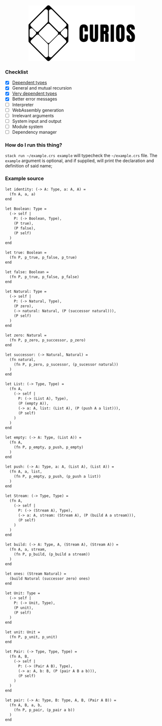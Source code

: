 <p align="center">
  <img width="350" height="183" src="https://github.com/valmirjunior0088/curios/raw/master/logo.png">
</p>

### Checklist

- [x] [Dependent types](https://www.microsoft.com/en-us/research/wp-content/uploads/1997/01/henk.pdf)
- [x] General and mutual recursion
- [x] [Very dependent types](http://www.nuprl.org/documents/Hickey/FormalObjectsinTypeTheory.pdf)
- [x] Better error messages
- [ ] Interpreter
- [ ] WebAssembly generation
- [ ] Irrelevant arguments
- [ ] System input and output
- [ ] Module system
- [ ] Dependency manager

### How do I run this thing?

`stack run ~/example.crs example` will typecheck the `~/example.crs` file. The `example` argument is optional, and if supplied, will print the declaration and definition of said name;

### Example source

```
let identity: (-> A: Type, a: A, A) =
  (fn A, a, a)
end

let Boolean: Type =
  (-> self |
    P: (-> Boolean, Type),
    (P true),
    (P false),
    (P self)
  )
end

let true: Boolean =
  (fn P, p_true, p_false, p_true)
end

let false: Boolean =
  (fn P, p_true, p_false, p_false)
end

let Natural: Type =
  (-> self |
    P: (-> Natural, Type),
    (P zero),
    (-> natural: Natural, (P (successor natural))),
    (P self)
  )
end

let zero: Natural =
  (fn P, p_zero, p_successor, p_zero)
end

let successor: (-> Natural, Natural) =
  (fn natural,
    (fn P, p_zero, p_sucessor, (p_sucessor natural))
  )
end

let List: (-> Type, Type) =
  (fn A,
    (-> self |
      P: (-> (List A), Type),
      (P (empty A)),
      (-> a: A, list: (List A), (P (push A a list))),
      (P self)
    )
  )
end

let empty: (-> A: Type, (List A)) =
  (fn A,
    (fn P, p_empty, p_push, p_empty)
  )
end

let push: (-> A: Type, a: A, (List A), (List A)) =
  (fn A, a, list,
    (fn P, p_empty, p_push, (p_push a list))
  )
end

let Stream: (-> Type, Type) =
  (fn A,
    (-> self |
      P: (-> (Stream A), Type),
      (-> a: A, stream: (Stream A), (P (build A a stream))),
      (P self)
    )
  )
end

let build: (-> A: Type, A, (Stream A), (Stream A)) =
  (fn A, a, stream,
    (fn P, p_build, (p_build a stream))
  )
end

let ones: (Stream Natural) =
  (build Natural (successor zero) ones)
end

let Unit: Type =
  (-> self |
    P: (-> Unit, Type),
    (P unit),
    (P self)
  )
end

let unit: Unit =
  (fn P, p_unit, p_unit)
end

let Pair: (-> Type, Type, Type) =
  (fn A, B,
    (-> self |
      P: (-> (Pair A B), Type),
      (-> a: A, b: B, (P (pair A B a b))),
      (P self)
    )
  )
end

let pair: (-> A: Type, B: Type, A, B, (Pair A B)) =
  (fn A, B, a, b,
    (fn P, p_pair, (p_pair a b))
  )
end
```
